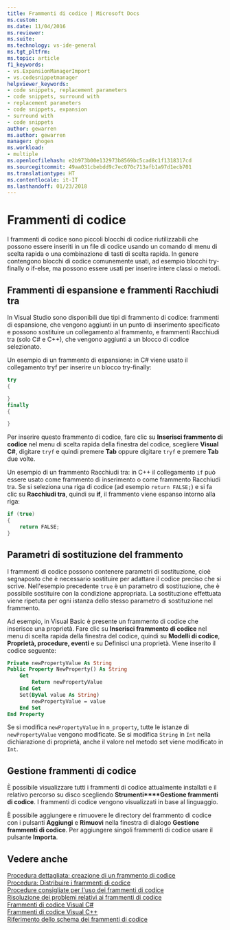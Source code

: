 ```yaml
---
title: Frammenti di codice | Microsoft Docs
ms.custom: 
ms.date: 11/04/2016
ms.reviewer: 
ms.suite: 
ms.technology: vs-ide-general
ms.tgt_pltfrm: 
ms.topic: article
f1_keywords:
- vs.ExpansionManagerImport
- vs.codesnippetmanager
helpviewer_keywords:
- code snippets, replacement parameters
- code snippets, surround with
- replacement parameters
- code snippets, expansion
- surround with
- code snippets
author: gewarren
ms.author: gewarren
manager: ghogen
ms.workload:
- multiple
ms.openlocfilehash: e2b973b00e132973b8569bc5cad8c1f1318317cd
ms.sourcegitcommit: 49aa031cbebdd9c7ec070c713afb1a97d1ecb701
ms.translationtype: HT
ms.contentlocale: it-IT
ms.lasthandoff: 01/23/2018
---
```

# <a name="code-snippets"></a>Frammenti di codice

I frammenti di codice sono piccoli blocchi di codice riutilizzabili che possono essere inseriti in un file di codice usando un comando di menu di scelta rapida o una combinazione di tasti di scelta rapida. In genere contengono blocchi di codice comunemente usati, ad esempio blocchi try-finally o if-else, ma possono essere usati per inserire intere classi o metodi.

## <a name="expansion-snippets-and-surround-with-snippets"></a>Frammenti di espansione e frammenti Racchiudi tra

In Visual Studio sono disponibili due tipi di frammento di codice: frammenti di espansione, che vengono aggiunti in un punto di inserimento specificato e possono sostituire un collegamento al frammento, e frammenti Racchiudi tra (solo C# e C++), che vengono aggiunti a un blocco di codice selezionato.

Un esempio di un frammento di espansione: in C# viene usato il collegamento tryf per inserire un blocco try-finally:

```csharp
try
{

}
finally
{

}
```

Per inserire questo frammento di codice, fare clic su **Inserisci frammento di codice** nel menu di scelta rapida della finestra del codice, scegliere **Visual C#**, digitare `tryf` e quindi premere **Tab** oppure digitare `tryf` e premere **Tab** due volte.

Un esempio di un frammento Racchiudi tra: in C++ il collegamento `if` può essere usato come frammento di inserimento o come frammento Racchiudi tra. Se si seleziona una riga di codice (ad esempio `return FALSE;`) e si fa clic su **Racchiudi tra**, quindi su **if**, il frammento viene espanso intorno alla riga:

```cpp
if (true)
{
    return FALSE;
}
```

## <a name="snippet-replacement-parameters"></a>Parametri di sostituzione del frammento

I frammenti di codice possono contenere parametri di sostituzione, cioè segnaposto che è necessario sostituire per adattare il codice preciso che si scrive. Nell'esempio precedente `true` è un parametro di sostituzione, che è possibile sostituire con la condizione appropriata. La sostituzione effettuata viene ripetuta per ogni istanza dello stesso parametro di sostituzione nel frammento.

Ad esempio, in Visual Basic è presente un frammento di codice che inserisce una proprietà. Fare clic su **Inserisci frammento di codice** nel menu di scelta rapida della finestra del codice, quindi su **Modelli di codice**, **Proprietà, procedure, eventi** e su Definisci una proprietà. Viene inserito il codice seguente:

```vb
Private newPropertyValue As String
Public Property NewProperty() As String
    Get
        Return newPropertyValue
    End Get
    Set(ByVal value As String)
        newPropertyValue = value
    End Set
End Property
```

Se si modifica `newPropertyValue` in `m_property`, tutte le istanze di `newPropertyValue` vengono modificate. Se si modifica `String` in `Int` nella dichiarazione di proprietà, anche il valore nel metodo set viene modificato in `Int`.

## <a name="code-snippet-manager"></a>Gestione frammenti di codice

È possibile visualizzare tutti i frammenti di codice attualmente installati e il relativo percorso su disco scegliendo **Strumenti****Gestione frammenti di codice**. I frammenti di codice vengono visualizzati in base al linguaggio.

È possibile aggiungere e rimuovere le directory del frammento di codice con i pulsanti **Aggiungi** e **Rimuovi** nella finestra di dialogo **Gestione frammenti di codice**. Per aggiungere singoli frammenti di codice usare il pulsante **Importa**.

## <a name="see-also"></a>Vedere anche

[Procedura dettagliata: creazione di un frammento di codice](../ide/walkthrough-creating-a-code-snippet.md)  
[Procedura: Distribuire i frammenti di codice](../ide/how-to-distribute-code-snippets.md)  
[Procedure consigliate per l'uso dei frammenti di codice](../ide/best-practices-for-using-code-snippets.md)  
[Risoluzione dei problemi relativi ai frammenti di codice](../ide/troubleshooting-snippets.md)  
[Frammenti di codice Visual C#](../ide/visual-csharp-code-snippets.md)  
[Frammenti di codice Visual C++](../ide/visual-cpp-code-snippets.md)  
[Riferimento dello schema dei frammenti di codice](../ide/code-snippets-schema-reference.md)